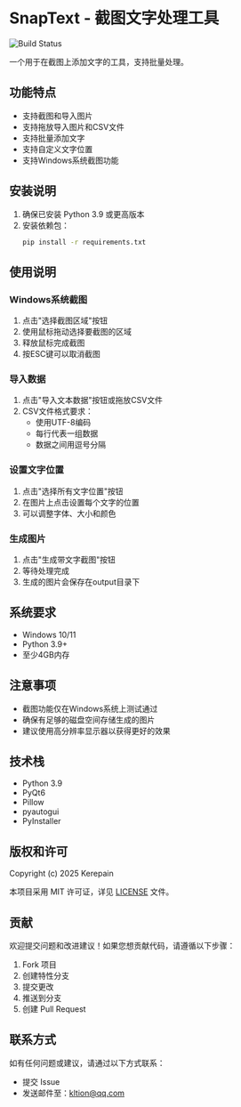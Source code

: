 # SnapText - 截图文字处理工具

![Build Status](https://github.com/kltions/SnapText/actions/workflows/build.yml/badge.svg)

一个用于在截图上添加文字的工具，支持批量处理。

## 功能特点

- 支持截图和导入图片
- 支持拖放导入图片和CSV文件
- 支持批量添加文字
- 支持自定义文字位置
- 支持Windows系统截图功能

## 安装说明

1. 确保已安装 Python 3.9 或更高版本
2. 安装依赖包：
   ```bash
   pip install -r requirements.txt
   ```

## 使用说明

### Windows系统截图
1. 点击"选择截图区域"按钮
2. 使用鼠标拖动选择要截图的区域
3. 释放鼠标完成截图
4. 按ESC键可以取消截图

### 导入数据
1. 点击"导入文本数据"按钮或拖放CSV文件
2. CSV文件格式要求：
   - 使用UTF-8编码
   - 每行代表一组数据
   - 数据之间用逗号分隔

### 设置文字位置
1. 点击"选择所有文字位置"按钮
2. 在图片上点击设置每个文字的位置
3. 可以调整字体、大小和颜色

### 生成图片
1. 点击"生成带文字截图"按钮
2. 等待处理完成
3. 生成的图片会保存在output目录下

## 系统要求

- Windows 10/11
- Python 3.9+
- 至少4GB内存

## 注意事项

- 截图功能仅在Windows系统上测试通过
- 确保有足够的磁盘空间存储生成的图片
- 建议使用高分辨率显示器以获得更好的效果

## 技术栈

- Python 3.9
- PyQt6
- Pillow
- pyautogui
- PyInstaller

## 版权和许可

Copyright (c) 2025 Kerepain

本项目采用 MIT 许可证，详见 [LICENSE](LICENSE) 文件。

## 贡献

欢迎提交问题和改进建议！如果您想贡献代码，请遵循以下步骤：

1. Fork 项目
2. 创建特性分支
3. 提交更改
4. 推送到分支
5. 创建 Pull Request

## 联系方式

如有任何问题或建议，请通过以下方式联系：

- 提交 Issue
- 发送邮件至：kltion@qq.com